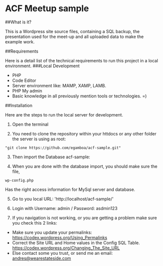 # ACF Meetup sample

##What is it?

This is a Wordpress site source files, containing a SQL backup, the presentation used
for the meet-up and all uploaded data to make the example work.

##Requirements

Here is a detail list of the technical requirements to run this project in a local environment.
###Local Development
- PHP
- Code Editor
- Server environment like: MAMP, XAMP, LAMB.
- PHP My admin
- Basic knowledge in all previously mention tools or technologies. =)

##Installation

Here are the steps to run the local server for development.

1. Open the terminal

2. You need to clone the repository within your httdocs or any other folder
the server is using as root:
```
"git clone https://github.com/egamboa/acf-sample.git"
```
3. Then import the Database acf-sample:

4. When you are done with the database import, you should make sure the file,
```
wp-config.php
```
Has the right access information for MySql server and database.

5. Go to you local URL: 'http://localhost/acf-sample/'

6. Login with Username: admin / Password: asdmin123

7. If you navigation is not working, or you are getting a problem
make sure you check this 2 links:

- Make sure you update your permalinks: https://codex.wordpress.org/Using_Permalinks
- Correct the Site URL and Home values in the Config SQL Table. https://codex.wordpress.org/Changing_The_Site_URL
- Else contact some you trust, or send me an email: andres@wearestateside.com
